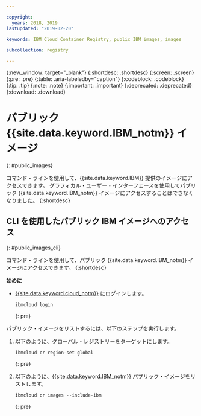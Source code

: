 ```yaml
---

copyright:
  years: 2018, 2019
lastupdated: "2019-02-20"

keywords: IBM Cloud Container Registry, public IBM images, images

subcollection: registry

---
```


{:new_window: target="_blank"}
{:shortdesc: .shortdesc}
{:screen: .screen}
{:pre: .pre}
{:table: .aria-labeledby="caption"}
{:codeblock: .codeblock}
{:tip: .tip}
{:note: .note}
{:important: .important}
{:deprecated: .deprecated}
{:download: .download}

# パブリック {{site.data.keyword.IBM_notm}} イメージ
{: #public_images}

コマンド・ラインを使用して、{{site.data.keyword.IBM}} 提供のイメージにアクセスできます。 グラフィカル・ユーザー・インターフェースを使用してパブリック {{site.data.keyword.IBM_notm}} イメージにアクセスすることはできなくなりました。
{:shortdesc}

## CLI を使用したパブリック IBM イメージへのアクセス
{: #public_images_cli}

コマンド・ラインを使用して、パブリック {{site.data.keyword.IBM_notm}} イメージにアクセスできます。
{:shortdesc}

**始めに**

- [{{site.data.keyword.cloud_notm}}](/docs/cli/reference/ibmcloud/bx_cli.html#ibmcloud_login) にログインします。

  ```
  ibmcloud login
  ```
  {: pre}

パブリック・イメージをリストするには、以下のステップを実行します。

1. 以下のように、グローバル・レジストリーをターゲットにします。

   ```
   ibmcloud cr region-set global
   ```
   {: pre}

2. 以下のように、{{site.data.keyword.IBM_notm}} パブリック・イメージをリストします。

   ```
   ibmcloud cr images --include-ibm
   ```
   {: pre}
